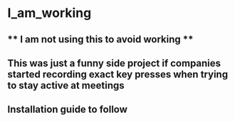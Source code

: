 # I_am_working

## ** I am not using this to avoid working **

## This was just a funny side project if companies started recording exact key presses when trying to stay active at meetings

## Installation guide to follow